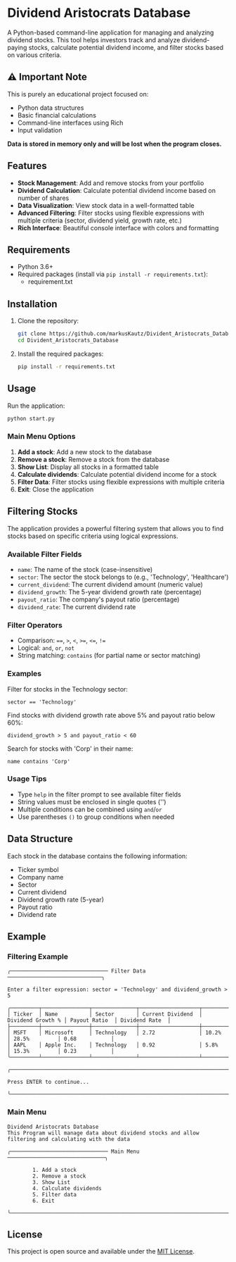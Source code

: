 # Dividend Aristocrats Database

A Python-based command-line application for managing and analyzing dividend stocks. This tool helps investors track and analyze dividend-paying stocks, calculate potential dividend income, and filter stocks based on various criteria.

## ⚠️ Important Note
This is purely an educational project focused on:
- Python data structures
- Basic financial calculations
- Command-line interfaces using Rich
- Input validation

**Data is stored in memory only and will be lost when the program closes.**

## Features

- **Stock Management**: Add and remove stocks from your portfolio
- **Dividend Calculation**: Calculate potential dividend income based on number of shares
- **Data Visualization**: View stock data in a well-formatted table
- **Advanced Filtering**: Filter stocks using flexible expressions with multiple criteria (sector, dividend yield, growth rate, etc.)
- **Rich Interface**: Beautiful console interface with colors and formatting

## Requirements

- Python 3.6+
- Required packages (install via `pip install -r requirements.txt`):
  - requirement.txt

## Installation

1. Clone the repository:
   ```bash
   git clone https://github.com/markusKautz/Divident_Aristocrats_Database
   cd Divident_Aristocrats_Database
   ```

2. Install the required packages:
   ```bash
   pip install -r requirements.txt
   ```

## Usage

Run the application:
```bash
python start.py
```

### Main Menu Options

1. **Add a stock**: Add a new stock to the database
2. **Remove a stock**: Remove a stock from the database
3. **Show List**: Display all stocks in a formatted table
4. **Calculate dividends**: Calculate potential dividend income for a stock
5. **Filter Data**: Filter stocks using flexible expressions with multiple criteria
6. **Exit**: Close the application

## Filtering Stocks

The application provides a powerful filtering system that allows you to find stocks based on specific criteria using logical expressions.

### Available Filter Fields
- `name`: The name of the stock (case-insensitive)
- `sector`: The sector the stock belongs to (e.g., 'Technology', 'Healthcare')
- `current_dividend`: The current dividend amount (numeric value)
- `dividend_growth`: The 5-year dividend growth rate (percentage)
- `payout_ratio`: The company's payout ratio (percentage)
- `dividend_rate`: The current dividend rate

### Filter Operators
- Comparison: `==`, `>`, `<`, `>=`, `<=`, `!=`
- Logical: `and`, `or`, `not`
- String matching: `contains` (for partial name or sector matching)

### Examples

Filter for stocks in the Technology sector:
```
sector == 'Technology'
```

Find stocks with dividend growth rate above 5% and payout ratio below 60%:
```
dividend_growth > 5 and payout_ratio < 60
```

Search for stocks with 'Corp' in their name:
```
name contains 'Corp'
```

### Usage Tips
- Type `help` in the filter prompt to see available filter fields
- String values must be enclosed in single quotes ('')
- Multiple conditions can be combined using `and`/`or`
- Use parentheses `()` to group conditions when needed

## Data Structure

Each stock in the database contains the following information:
- Ticker symbol
- Company name
- Sector
- Current dividend
- Dividend growth rate (5-year)
- Payout ratio
- Dividend rate

## Example

### Filtering Example
```
╭─────────────────────────────── Filter Data ──────────────────────────────╮
                                                                          
Enter a filter expression: sector = 'Technology' and dividend_growth > 5

╭─────────┬───────────────┬──────────────┬───────────────────┬───────────────────┬───────────────┬────────────────╮
│ Ticker  │ Name          │ Sector       │ Current Dividend  │ Dividend Growth % │ Payout Ratio  │ Dividend Rate  │
├─────────┼───────────────┼──────────────┼───────────────────┼───────────────────┼───────────────┼────────────────┤
│ MSFT    │ Microsoft     │ Technology   │ 2.72              │ 10.2%             │ 28.5%         │ 0.68           │
│ AAPL    │ Apple Inc.    │ Technology   │ 0.92              │ 5.8%              │ 15.3%         │ 0.23           │
╰─────────┴───────────────┴──────────────┴───────────────────┴───────────────────┴───────────────┴────────────────╯

╭─────────────────────────────────────────────────────────────────────────╮
                                                                         
Press ENTER to continue...
                                                                         
╰─────────────────────────────────────────────────────────────────────────╯
```

### Main Menu
```
Dividend Aristocrats Database
This Program will manage data about dividend stocks and allow filtering and calculating with the data

╭─────────────────────────────── Main Menu ───────────────────────────────╮
                                                                          
        1. Add a stock
        2. Remove a stock
        3. Show List
        4. Calculate dividends
        5. Filter data
        6. Exit
                                                                          
╰─────────────────────────────────────────────────────────────────────────╯
```

## License

This project is open source and available under the [MIT License](LICENSE).
